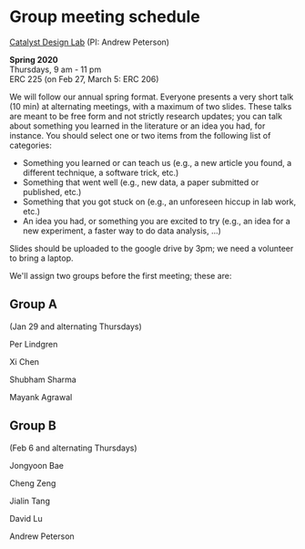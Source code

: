 # Group meeting schedule #
[Catalyst Design Lab](http://brown.edu/go/catalyst) (PI: Andrew Peterson)

**Spring 2020**  
Thursdays, 9 am - 11 pm  
ERC 225 (on Feb 27, March 5: ERC 206)


We will follow our annual spring format. Everyone presents a very short talk (10 min) at alternating meetings, with a maximum of two slides. These talks are meant to be free form and not strictly research updates; you can talk about something you learned in the literature or an idea you had, for instance. You should select one or two items from the following list of categories:

* Something you learned or can teach us (e.g., a new article you found, a different technique, a software trick, etc.)
* Something that went well (e.g., new data, a paper submitted or published, etc.)
* Something that you got stuck on (e.g., an unforeseen hiccup in lab work, etc.)
* An idea you had, or something you are excited to try (e.g., an idea for a new experiment, a faster way to do data analysis, ...)

Slides should be uploaded to the google drive by 3pm; we need a volunteer to bring a laptop.

We'll assign two groups before the first meeting; these are:

## Group A ##
(Jan 29 and alternating Thursdays)

Per Lindgren 

Xi Chen

Shubham Sharma

Mayank Agrawal

## Group B ##
(Feb 6 and alternating Thursdays)

Jongyoon Bae

Cheng Zeng

Jialin Tang

David Lu  

Andrew Peterson